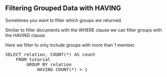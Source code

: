 ## Filtering Grouped Data with HAVING

Sometimes you want to filter which groups are returned.

Similar to filter documents with the WHERE clause we can filter groups with the HAVING clause.

Here we filter to only include groups with more than 1 member.

<pre id="example">
SELECT relation, COUNT(*) AS count
    FROM tutorial
        GROUP BY relation
        	HAVING COUNT(*) > 1
</pre>
